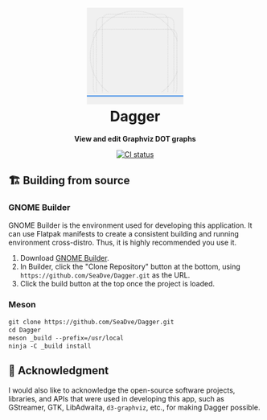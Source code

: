 <h1 align="center">
  <img src="data/icons/io.github.seadve.Dagger.svg" alt="Dagger" width="192" height="192"/>
  <br>
  Dagger
</h1>

<p align="center">
  <strong>View and edit Graphviz DOT graphs</strong>
</p>

<p align="center">
  <a href="https://github.com/SeaDve/dagger/actions/workflows/ci.yml">
    <img alt="CI status" src="https://github.com/SeaDve/dagger/actions/workflows/ci.yml/badge.svg"/>
  </a>
</p>

## 🏗️ Building from source

### GNOME Builder
GNOME Builder is the environment used for developing this application. It can use Flatpak manifests to create a consistent building and running environment cross-distro. Thus, it is highly recommended you use it.

1. Download [GNOME Builder](https://flathub.org/apps/details/org.gnome.Builder).
2. In Builder, click the "Clone Repository" button at the bottom, using `https://github.com/SeaDve/Dagger.git` as the URL.
3. Click the build button at the top once the project is loaded.

### Meson
```
git clone https://github.com/SeaDve/Dagger.git
cd Dagger
meson _build --prefix=/usr/local
ninja -C _build install
```

## 💝 Acknowledgment

I would also like to acknowledge the open-source software projects, libraries, and APIs that were
used in developing this app, such as GStreamer, GTK, LibAdwaita, `d3-graphviz`, etc.,
for making Dagger possible.
